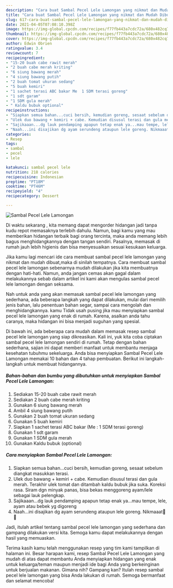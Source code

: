 ```yaml
---
description: "Cara buat Sambal Pecel Lele Lamongan yang nikmat dan Mudah Dibuat"
title: "Cara buat Sambal Pecel Lele Lamongan yang nikmat dan Mudah Dibuat"
slug: 617-cara-buat-sambal-pecel-lele-lamongan-yang-nikmat-dan-mudah-dibuat
date: 2021-04-05T07:08:10.398Z
image: https://img-global.cpcdn.com/recipes/f77fb443a7cdc72a/680x482cq70/sambal-pecel-lele-lamongan-foto-resep-utama.jpg
thumbnail: https://img-global.cpcdn.com/recipes/f77fb443a7cdc72a/680x482cq70/sambal-pecel-lele-lamongan-foto-resep-utama.jpg
cover: https://img-global.cpcdn.com/recipes/f77fb443a7cdc72a/680x482cq70/sambal-pecel-lele-lamongan-foto-resep-utama.jpg
author: Edwin Obrien
ratingvalue: 3.4
reviewcount: 7
recipeingredient:
- "15-20 buah cabe rawit merah"
- "2 buah cabe merah kriting"
- "6 siung bawang merah"
- "4 siung bawang putih"
- "2 buah tomat ukuran sedang"
- "5 buah kemiri"
- "1 sachet terasi ABC bakar Me  1 SDM terasi goreng"
- "1 sdt garam"
- "1 SDM gula merah"
- " Kaldu bubuk optional"
recipeinstructions:
- "Siapkan semua bahan...cuci bersih, kemudian goreng, sesaat sebelum diangkat masukkan terasi."
- "Ulek duo bawang + kemiri + cabe. Kemudian disusul terasi dan gula merah. Terakhir ulek tomat dan ditambah kaldu bubuk jika suka. Koreksi rasa. Siram dgn minyak panas, bisa bekas menggoreng ayam/lele sebagai lauk pelengkap."
- "Sajikaaan...dg lauk pendamping apapun tetap enak ya...mau tempe, lele, ayam atau bebek yg digoreng"
- "Naah...ini disajikan dg ayam serundeng ataupun lele goreng. Nikmaaat🤤😋"
categories:
- Resep
tags:
- sambal
- pecel
- lele

katakunci: sambal pecel lele 
nutrition: 218 calories
recipecuisine: Indonesian
preptime: "PT18M"
cooktime: "PT46M"
recipeyield: "4"
recipecategory: Dessert

---
```



![Sambal Pecel Lele Lamongan](https://img-global.cpcdn.com/recipes/f77fb443a7cdc72a/680x482cq70/sambal-pecel-lele-lamongan-foto-resep-utama.jpg)

Di waktu  sekarang , kita memang dapat mengorder hidangan jadi tanpa kudu repot memasaknya terlebih dahulu. Namun, bagi kamu yang mau memberikan hidangan terbaik bagi orang tercinta, maka anda memang lebih bagus menghidangkannya dengan tangan sendiri. Pasalnya, memasak di rumah jauh lebih higienis dan bisa menyesuaikan sesuai kesukaan keluarga.

Jika kamu lagi mencari ide cara membuat sambal pecel lele lamongan yang nikmat dan mudah dibuat,maka di sinilah tempatnya. Cara membuat sambal pecel lele lamongan  sebenarnya mudah dilakukan jika kita membuatnya dengan hati-hati. Namun, anda jangan cemas akan gagal dalam melakukannya 
sebab dalam artikel ini kami akan mengulas sambal pecel lele lamongan dengan seksama.  



Nah untuk anda yang akan memasak sambal pecel lele lamongan yang sederhana, ada beberapa langkah yang dapat dilakukan, mulai dari memilih jenis bahan, lalu penentuan bahan segar, sampai cara mengolah dan menghidangkannya. kamu Tidak usah pusing jika mau menyiapkan sambal pecel lele lamongan yang enak di rumah. Karena, asalkan anda  tahu caranya, maka hidangan ini bisa menjadi suguhan yang spesial.

Di bawah ini, ada beberapa cara mudah dalam memasak resep sambal pecel lele lamongan yang siap dikreasikan. Kali ini, yuk kita coba ciptakan sambal pecel lele lamongan sendiri di rumah. Tetap dengan bahan sederhana, sajian ini dapat memberi manfaat untuk membantu menjaga kesehatan tubuhmu sekeluarga. Anda bisa menyiapkan Sambal Pecel Lele Lamongan memakai 10 bahan dan 4 tahap pembuatan. Berikut ini langkah-langkah untuk membuat hidangannya.

<!--inarticleads1-->

##### Bahan-bahan dan bumbu yang dibutuhkan untuk menyiapkan Sambal Pecel Lele Lamongan:

1. Sediakan 15-20 buah cabe rawit merah
1. Sediakan 2 buah cabe merah kriting
1. Gunakan 6 siung bawang merah
1. Ambil 4 siung bawang putih
1. Gunakan 2 buah tomat ukuran sedang
1. Gunakan 5 buah kemiri
1. Siapkan 1 sachet terasi ABC bakar (Me : 1 SDM terasi goreng)
1. Gunakan 1 sdt garam
1. Gunakan 1 SDM gula merah
1. Gunakan  Kaldu bubuk (optional)




<!--inarticleads2-->

##### Cara menyiapkan Sambal Pecel Lele Lamongan:

1. Siapkan semua bahan...cuci bersih, kemudian goreng, sesaat sebelum diangkat masukkan terasi.
1. Ulek duo bawang + kemiri + cabe. Kemudian disusul terasi dan gula merah. Terakhir ulek tomat dan ditambah kaldu bubuk jika suka. Koreksi rasa. Siram dgn minyak panas, bisa bekas menggoreng ayam/lele sebagai lauk pelengkap.
1. Sajikaaan...dg lauk pendamping apapun tetap enak ya...mau tempe, lele, ayam atau bebek yg digoreng
1. Naah...ini disajikan dg ayam serundeng ataupun lele goreng. Nikmaaat🤤😋




Jadi, itulah artikel tentang  sambal pecel lele lamongan  yang sederhana dan gampang dilakukan versi kita. Semoga kamu dapat melakukannya dengan hasil yang memuaskan. 

Terima kasih kamu telah menggunakan resep yang tim kami tampilkan di halaman ini. Besar harapan kami, resep  Sambal Pecel Lele Lamongan yang mudah di atas dapat membantu Anda menyiapkan hidangan yang enak untuk keluarga/teman maupun menjadi ide bagi Anda yang berkeinginan untuk berjualan makanan. Gimana nih? Gampang kan? Itulah resep sambal pecel lele lamongan yang bisa Anda lakukan di rumah. Semoga bermanfaat dan selamat mencoba!

